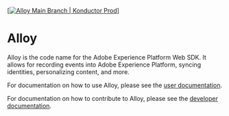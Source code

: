 [[![Alloy Main Branch | Konductor Prod](https://github.com/adobe/alloy/workflows/Pre-Deploy/badge.svg)](https://github.com/adobe/alloy/actions)]

# Alloy

Alloy is the code name for the Adobe Experience Platform Web SDK. It allows for recording events into Adobe Experience Platform, syncing identities, personalizing content, and more.

For documentation on how to use Alloy, please see the [user documentation](https://adobe.ly/36dGGp6).

For documentation on how to contribute to Alloy, please see the [developer documentation](https://github.com/adobe/alloy/wiki).